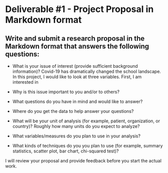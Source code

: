 # Deliverable #1 - Project Proposal in Markdown format
## Write and submit a research proposal in the Markdown format that answers the following questions:

- What is your issue of interest (provide sufficient background information)?
Covid-19 has dramatically changed the school landscape. In this project, I would like to look at three variables. 
First, I am interested in 

- Why is this issue important to you and/or to others?
- What questions do you have in mind and would like to answer?
- Where do you get the data to help answer your questions?
- What will be your unit of analysis (for example, patient, organization, or country)? Roughly how many units do you expect to analyze?
- What variables/measures do you plan to use in your analysis?
- What kinds of techniques do you you plan to use (for example, summary statistics, scatter plot, bar chart, chi-squared test)?


I will review your proposal and provide feedback before you start the actual work.
